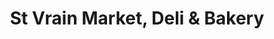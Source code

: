 ---
title: "St Vrain Market, Deli & Bakery"
url: /lyons/st-vrain-market-deli-and-bakery/
shop: convenience
---